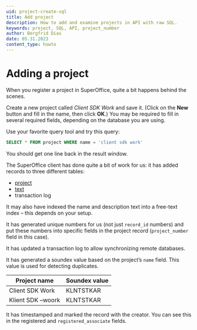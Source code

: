 ```yaml
---
uid: project-create-sql
title: Add project
description: How to add and examine projects in API with raw SQL.
keywords: project, SQL, API, project_number
author: Bergfrid Dias
date: 05.31.2023
content_type: howto
---
```


# Adding a project

When you register a project in SuperOffice, quite a bit happens behind the scenes.

Create a new project called *Client SDK Work* and save it. (Click on the **New** button and fill in the name, then click **OK**.) You may be required to fill in several required fields, depending on the database you are using.

Use your favorite query tool and try this query:

```SQL
SELECT * FROM project WHERE name = 'client sdk work'
```

You should get one line back in the result window.

The SuperOffice client has done quite a bit of work for us: it has added records to three different tables:

* [project][1]
* [text][2]
* transaction log

It may also have indexed the name and description text into a free-text index – this depends on your setup.

It has generated unique numbers for us (not just `record_id` numbers) and put these numbers into specific fields in the project record (`project_number` field in this case).

It has updated a transaction log to allow synchronizing remote databases.

It has generated a soundex value based on the project’s `name` field. This value is used for detecting duplicates.

 | Project name | Soundex value |
 |---|---|
 | Client SDK Work | KLNTSTKAR |
 | Klient SDK –woork | KLNTSTKAR |

It has timestamped and marked the record with the creator. You can see this in the registered and `registered_associate` fields.

<!-- Referenced links -->
[1]: ../../../../database/tables/project.md
[2]: ../../../../database/tables/text.md
